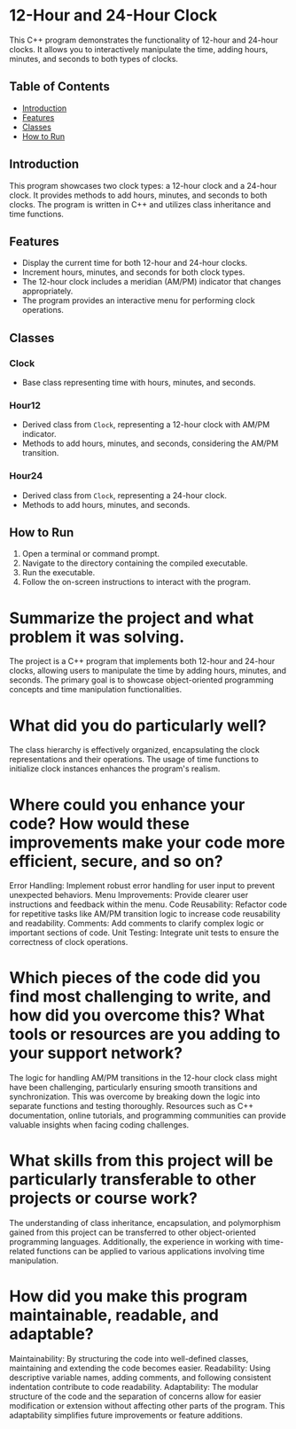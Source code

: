 # 12-Hour and 24-Hour Clock

This C++ program demonstrates the functionality of 12-hour and 24-hour clocks. It allows you to interactively manipulate the time, adding hours, minutes, and seconds to both types of clocks.

## Table of Contents

- [Introduction](#introduction)
- [Features](#features)
- [Classes](#classes)
- [How to Run](#how-to-run)

## Introduction

This program showcases two clock types: a 12-hour clock and a 24-hour clock. It provides methods to add hours, minutes, and seconds to both clocks. 
The program is written in C++ and utilizes class inheritance and time functions.

## Features

- Display the current time for both 12-hour and 24-hour clocks.
- Increment hours, minutes, and seconds for both clock types.
- The 12-hour clock includes a meridian (AM/PM) indicator that changes appropriately.
- The program provides an interactive menu for performing clock operations.


## Classes

### Clock

- Base class representing time with hours, minutes, and seconds.

### Hour12

- Derived class from `Clock`, representing a 12-hour clock with AM/PM indicator.
- Methods to add hours, minutes, and seconds, considering the AM/PM transition.

### Hour24

- Derived class from `Clock`, representing a 24-hour clock.
- Methods to add hours, minutes, and seconds.

## How to Run

1. Open a terminal or command prompt.
2. Navigate to the directory containing the compiled executable.
3. Run the executable.
4. Follow the on-screen instructions to interact with the program.

# Summarize the project and what problem it was solving.
  The project is a C++ program that implements both 12-hour and 24-hour clocks, allowing users to manipulate the time by adding hours, minutes, and seconds. 
  The primary goal is to showcase object-oriented programming concepts and time manipulation functionalities.

# What did you do particularly well?
  The class hierarchy is effectively organized, encapsulating the clock representations and their operations. The usage of time functions to initialize clock instances enhances the program's realism.

# Where could you enhance your code? How would these improvements make your code more efficient, secure, and so on?
  Error Handling: Implement robust error handling for user input to prevent unexpected behaviors.
  Menu Improvements: Provide clearer user instructions and feedback within the menu.
  Code Reusability: Refactor code for repetitive tasks like AM/PM transition logic to increase code reusability and readability.
  Comments: Add comments to clarify complex logic or important sections of code.
  Unit Testing: Integrate unit tests to ensure the correctness of clock operations.

# Which pieces of the code did you find most challenging to write, and how did you overcome this? What tools or resources are you adding to your support network?
  The logic for handling AM/PM transitions in the 12-hour clock class might have been challenging, particularly ensuring smooth transitions and synchronization. 
  This was overcome by breaking down the logic into separate functions and testing thoroughly. Resources such as C++ documentation, online tutorials, and programming
  communities can provide valuable insights when facing coding challenges.

# What skills from this project will be particularly transferable to other projects or course work?
  The understanding of class inheritance, encapsulation, and polymorphism gained from this project can be transferred to other object-oriented programming languages. Additionally,
  the experience in working with time-related functions can be applied to various applications involving time manipulation.

# How did you make this program maintainable, readable, and adaptable?
  Maintainability: By structuring the code into well-defined classes, maintaining and extending the code becomes easier.
  Readability: Using descriptive variable names, adding comments, and following consistent indentation contribute to code readability.
  Adaptability: The modular structure of the code and the separation of concerns allow for easier modification or extension without affecting 
  other parts of the program. This adaptability simplifies future improvements or feature additions.
